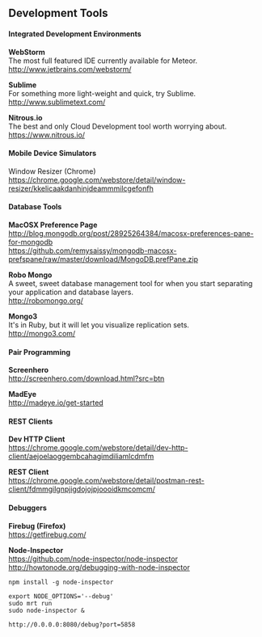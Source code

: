  
 

## Development Tools


#### Integrated Development Environments  
**WebStorm**   
The most full featured IDE currently available for Meteor.  
http://www.jetbrains.com/webstorm/  

**Sublime**  
For something more light-weight and quick, try Sublime.   
http://www.sublimetext.com/

**Nitrous.io**    
The best and only Cloud Development tool worth worrying about.  
https://www.nitrous.io/  


#### Mobile Device Simulators  
Window Resizer (Chrome)  
https://chrome.google.com/webstore/detail/window-resizer/kkelicaakdanhinjdeammmilcgefonfh  

#### Database Tools
**MacOSX Preference Page**  
http://blog.mongodb.org/post/28925264384/macosx-preferences-pane-for-mongodb  
https://github.com/remysaissy/mongodb-macosx-prefspane/raw/master/download/MongoDB.prefPane.zip  

**Robo Mongo**    
A sweet, sweet database management tool for when you start separating your application and database layers.  
http://robomongo.org/  

**Mongo3**  
It's in Ruby, but it will let you visualize replication sets.  
http://mongo3.com/


#### Pair Programming  
**Screenhero**    
http://screenhero.com/download.html?src=btn  

**MadEye**  
http://madeye.io/get-started  

#### REST Clients  
**Dev HTTP Client**    
https://chrome.google.com/webstore/detail/dev-http-client/aejoelaoggembcahagimdiliamlcdmfm  

**REST Client**    
https://chrome.google.com/webstore/detail/postman-rest-client/fdmmgilgnpjigdojojpjoooidkmcomcm/  


#### Debuggers  
**Firebug (Firefox)**    
https://getfirebug.com/  

**Node-Inspector**  
https://github.com/node-inspector/node-inspector  
http://howtonode.org/debugging-with-node-inspector  
````
npm install -g node-inspector

export NODE_OPTIONS='--debug'
sudo mrt run
sudo node-inspector &

http://0.0.0.0:8080/debug?port=5858
````
